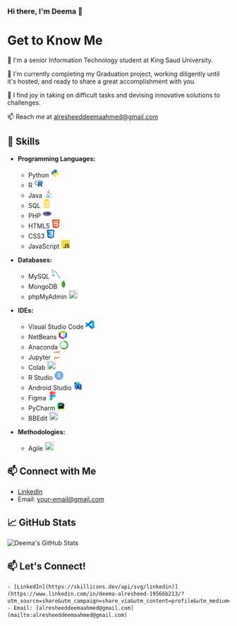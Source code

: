 ### Hi there, I'm Deema 👋

# Get to Know Me

🏫 I'm a senior Information Technology student at King Saud University.

📝 I'm currently completing my Graduation project, working diligently until it's hosted, and ready to share a great accomplishment with you.

👯 I find joy in taking on difficult tasks and devising innovative solutions to challenges.

📫 Reach me at [alresheeddeemaahmed@gmail.com](mailto:alresheeddeemaahmed@gmail.com)


## 🚀 Skills

- **Programming Languages:**
  - Python <img src="https://raw.githubusercontent.com/devicons/devicon/master/icons/python/python-original.svg" width="20" height="20">
  - R <img src="https://raw.githubusercontent.com/devicons/devicon/master/icons/r/r-original.svg" width="20" height="20">
  - Java <img src="https://raw.githubusercontent.com/devicons/devicon/master/icons/java/java-original.svg" width="20" height="20">
  - SQL <img src="https://raw.githubusercontent.com/devicons/devicon/master/icons/sql/sql-original.svg" width="20" height="20">
  - PHP <img src="https://raw.githubusercontent.com/devicons/devicon/master/icons/php/php-original.svg" width="20" height="20">
  - HTML5 <img src="https://raw.githubusercontent.com/devicons/devicon/master/icons/html5/html5-original.svg" width="20" height="20">
  - CSS3 <img src="https://raw.githubusercontent.com/devicons/devicon/master/icons/css3/css3-original.svg" width="20" height="20">
  - JavaScript <img src="https://raw.githubusercontent.com/devicons/devicon/master/icons/javascript/javascript-original.svg" width="20" height="20">

- **Databases:**
  - MySQL <img src="https://raw.githubusercontent.com/devicons/devicon/master/icons/mysql/mysql-original.svg" width="20" height="20">
  - MongoDB <img src="https://raw.githubusercontent.com/devicons/devicon/master/icons/mongodb/mongodb-original.svg" width="20" height="20">
  - phpMyAdmin <img src="https://raw.githubusercontent.com/devicons/devicon/master/icons/phpmyadmin/phpmyadmin-original.svg" width="20" height="20">

- **IDEs:**
  - Visual Studio Code <img src="https://raw.githubusercontent.com/devicons/devicon/master/icons/vscode/vscode-original.svg" width="20" height="20">
  - NetBeans <img src="https://raw.githubusercontent.com/devicons/devicon/master/icons/netbeans/netbeans-original.svg" width="20" height="20">
  - Anaconda <img src="https://raw.githubusercontent.com/devicons/devicon/master/icons/anaconda/anaconda-original.svg" width="20" height="20">
  - Jupyter <img src="https://raw.githubusercontent.com/devicons/devicon/master/icons/jupyter/jupyter-original.svg" width="20" height="20">
  - Colab <img src="https://raw.githubusercontent.com/devicons/devicon/master/icons/colab/colab-original.svg" width="20" height="20">
  - R Studio <img src="https://raw.githubusercontent.com/devicons/devicon/master/icons/rstudio/rstudio-original.svg" width="20" height="20">
  - Android Studio <img src="https://raw.githubusercontent.com/devicons/devicon/master/icons/androidstudio/androidstudio-original.svg" width="20" height="20">
  - Figma <img src="https://raw.githubusercontent.com/devicons/devicon/master/icons/figma/figma-original.svg" width="20" height="20">
  - PyCharm <img src="https://raw.githubusercontent.com/devicons/devicon/master/icons/pycharm/pycharm-original.svg" width="20" height="20">
  - BBEdit <img src="https://raw.githubusercontent.com/devicons/devicon/master/icons/bbedit/bbedit-original.svg" width="20" height="20">

- **Methodologies:**
  - Agile <img src="https://raw.githubusercontent.com/devicons/devicon/master/icons/agile/agile-original.svg" width="20" height="20">

## 📫 Connect with Me

- [LinkedIn](https://www.linkedin.com/in/your-linkedin-username/)
- Email: [your-email@gmail.com](mailto:your-email@gmail.com)

## 📈 GitHub Stats

![Deema's GitHub Stats](https://github-readme-stats.vercel.app/api?username=Deema25Ra&show_icons=true&count_private=true)

## 📫 Let's Connect!
    - [LinkedIn](https://skillicons.dev/api/svg/linkedin)](https://www.linkedin.com/in/deema-alresheed-19566b213/?utm_source=share&utm_campaign=share_via&utm_content=profile&utm_medium=ios_app)
    - Email: [alresheeddeemaahmed@gmail.com](mailto:alresheeddeemaahmed@gmail.com)


